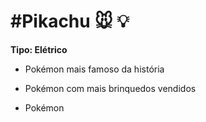 # #Pikachu :mouse: :bulb:

**Tipo: Elétrico**

- Pokémon mais famoso da história

- Pokémon com mais brinquedos vendidos

- Pokémon

   

  

